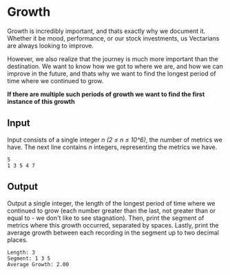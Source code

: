 # Growth

Growth is incredibly important, and thats exactly why we document it. Whether it be mood, performance, or our stock investments, us Vectarians are always looking to improve.

However, we also realize that the journey is much more important than the destination. We want to know how we got to where we are, and how we can improve in the future, and thats why we want to find the longest period of time where we continued to grow.

**If there are multiple such periods of growth we want to find the first instance of this growth**

## Input

Input consists of a single integer _n (2 ≤ n ≤ 10^6)_, the number of metrics we have. The next line contains _n_ integers, representing the metrics we have.

```
5
1 3 5 4 7
```

## Output

Output a single integer, the length of the longest period of time where we continued to grow (each number greater than the last, not greater than or equal to - we don't like to see stagnation). Then, print the segment of metrics where this growth occurred, separated by spaces. Lastly, print the average growth between each recording in the segment up to two decimal places.

```
Length: 3
Segment: 1 3 5
Average Growth: 2.00
```
